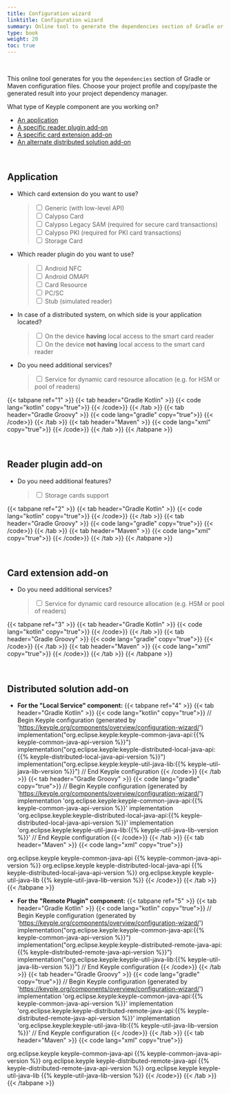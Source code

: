 ```yaml
---
title: Configuration wizard
linktitle: Configuration wizard
summary: Online tool to generate the dependencies section of Gradle or Maven configuration files.
type: book
weight: 20
toc: true
---
```


<br>

This online tool generates for you the `dependencies` section of Gradle or Maven configuration files.
Choose your project profile and copy/paste the generated result into your project dependency manager.

What type of Keyple component are you working on?
- [An application](#application)
- [A specific reader plugin add-on](#reader-plugin-add-on)
- [A specific card extension add-on](#card-extension-add-on)
- [An alternate distributed solution add-on](#distributed-solution-add-on)

<br>

## Application

- Which card extension do you want to use?
  >  <div>
  >    <input type="checkbox" id="cardGeneric" onclick="javascript:updateAppDependencies(1, this);">
  >    <label for="cardGeneric">Generic (with low-level API)</label>
  >  </div>
  >  <div>
  >    <input type="checkbox" id="cardCalypso" onclick="javascript:updateAppDependencies(1, this);">
  >    <label for="cardCalypso">Calypso Card</label>
  >  </div>
  >  <div>
  >    <input type="checkbox" id="cardCalypsoLegacySam" onclick="javascript:updateAppDependencies(1, this);">
  >    <label for="cardCalypsoLegacySam">Calypso Legacy SAM (required for secure card transactions)</label>
  >  </div>
  >  <div>
  >    <input type="checkbox" id="cardCalypsoPki" onclick="javascript:updateAppDependencies(1, this);">
  >    <label for="cardCalypsoPki">Calypso PKI (required for PKI card transactions)</label>
  >  </div>
  >  <div>
  >    <input type="checkbox" id="cardStorageCard" onclick="javascript:updateAppDependencies(1, this);">
  >    <label for="cardStorageCard">Storage Card</label>
  >  </div>

- Which reader plugin do you want to use?
  >  <div>
  >    <input type="checkbox" id="pluginAndroidNfc" onclick="javascript:updateAppDependencies(1, this);">
  >    <label for="pluginAndroidNfc">Android NFC</label>
  >  </div>
  >  <div>
  >    <input type="checkbox" id="pluginAndroidOmapi" onclick="javascript:updateAppDependencies(1, this);">
  >    <label for="pluginAndroidOmapi">Android OMAPI</label>
  >  </div>
  >  <div>
  >    <input type="checkbox" id="pluginCardResource" onclick="javascript:updateAppDependencies(1, this);">
  >    <label for="pluginCardResource">Card Resource</label>
  >  </div>
  >  <div>
  >    <input type="checkbox" id="pluginPcsc" onclick="javascript:updateAppDependencies(1, this);">
  >    <label for="pluginPcsc">PC/SC</label>
  >  </div>
  >  <div>
  >    <input type="checkbox" id="pluginStub" onclick="javascript:updateAppDependencies(1, this);">
  >    <label for="pluginStub">Stub (simulated reader)</label>
  >  </div>

- In case of a distributed system, on which side is your application located?
  >  <div>
  >    <input type="checkbox" id="distributedLocal" onclick="javascript:updateAppDependencies(1, this);">
  >    <label for="distributedLocal">On the device <strong>having</strong> local access to the smart card reader</label>
  >  </div>
  >  <div>
  >    <input type="checkbox" id="distributedRemote" onclick="javascript:updateAppDependencies(1, this);">
  >    <label for="distributedRemote">On the device <strong>not having</strong> local access to the smart card reader</label>
  >  </div>

- Do you need additional services?
  >  <div>
  >    <input type="checkbox" id="serviceResource" onclick="javascript:updateAppDependencies(1, this);">
  >    <label for="serviceResource">Service for dynamic card resource allocation (e.g. for HSM or pool of readers)</label>
  >  </div>

{{< tabpane ref="1" >}}
{{< tab header="Gradle Kotlin" >}}
{{< code lang="kotlin" copy="true">}}
{{< /code>}}
{{< /tab >}}
{{< tab header="Gradle Groovy" >}}
{{< code lang="gradle" copy="true">}}
{{< /code>}}
{{< /tab >}}
{{< tab header="Maven" >}}
{{< code lang="xml" copy="true">}}
{{< /code>}}
{{< /tab >}}
{{< /tabpane >}}

<br>

## Reader plugin add-on

- Do you need additional features?
  >  <div>
  >    <input type="checkbox" id="pluginStorageCard" onclick="javascript:updatePluginDependencies(2, this);">
  >    <label for="pluginStorageCard">Storage cards support</label>
  >  </div>

{{< tabpane ref="2" >}}
{{< tab header="Gradle Kotlin" >}}
{{< code lang="kotlin" copy="true">}}
{{< /code>}}
{{< /tab >}}
{{< tab header="Gradle Groovy" >}}
{{< code lang="gradle" copy="true">}}
{{< /code>}}
{{< /tab >}}
{{< tab header="Maven" >}}
{{< code lang="xml" copy="true">}}
{{< /code>}}
{{< /tab >}}
{{< /tabpane >}}

<br>

## Card extension add-on

- Do you need additional services?
  >  <div>
  >    <input type="checkbox" id="cardServiceResource" onclick="javascript:updateCardDependencies(3, this);">
  >    <label for="cardServiceResource">Service for dynamic card resource allocation (e.g. HSM or pool of readers)</label>
  >  </div>

{{< tabpane ref="3" >}}
{{< tab header="Gradle Kotlin" >}}
{{< code lang="kotlin" copy="true">}}
{{< /code>}}
{{< /tab >}}
{{< tab header="Gradle Groovy" >}}
{{< code lang="gradle" copy="true">}}
{{< /code>}}
{{< /tab >}}
{{< tab header="Maven" >}}
{{< code lang="xml" copy="true">}}
{{< /code>}}
{{< /tab >}}
{{< /tabpane >}}

<br>

## Distributed solution add-on

- **For the "Local Service" component:**
{{< tabpane ref="4" >}}
{{< tab header="Gradle Kotlin" >}}
{{< code lang="kotlin" copy="true">}}
// Begin Keyple configuration (generated by 'https://keyple.org/components/overview/configuration-wizard/')
implementation("org.eclipse.keyple:keyple-common-java-api:{{% keyple-common-java-api-version %}}")
implementation("org.eclipse.keyple:keyple-distributed-local-java-api:{{% keyple-distributed-local-java-api-version %}}")
implementation("org.eclipse.keyple:keyple-util-java-lib:{{% keyple-util-java-lib-version %}}")
// End Keyple configuration
{{< /code>}}
{{< /tab >}}
{{< tab header="Gradle Groovy" >}}
{{< code lang="gradle" copy="true">}}
// Begin Keyple configuration (generated by 'https://keyple.org/components/overview/configuration-wizard/')
implementation 'org.eclipse.keyple:keyple-common-java-api:{{% keyple-common-java-api-version %}}'
implementation 'org.eclipse.keyple:keyple-distributed-local-java-api:{{% keyple-distributed-local-java-api-version %}}'
implementation 'org.eclipse.keyple:keyple-util-java-lib:{{% keyple-util-java-lib-version %}}'
// End Keyple configuration
{{< /code>}}
{{< /tab >}}
{{< tab header="Maven" >}}
{{< code lang="xml" copy="true">}}
<!-- Begin Keyple configuration (generated by 'https://keyple.org/components/overview/configuration-wizard/') -->
<dependency>
  <groupId>org.eclipse.keyple</groupId>
  <artifactId>keyple-common-java-api</artifactId>
  <version>{{% keyple-common-java-api-version %}}</version>
</dependency>
<dependency>
  <groupId>org.eclipse.keyple</groupId>
  <artifactId>keyple-distributed-local-java-api</artifactId>
  <version>{{% keyple-distributed-local-java-api-version %}}</version>
</dependency>
<dependency>
  <groupId>org.eclipse.keyple</groupId>
  <artifactId>keyple-util-java-lib</artifactId>
  <version>{{% keyple-util-java-lib-version %}}</version>
</dependency>
<!-- End Keyple configuration -->
{{< /code>}}
{{< /tab >}}
{{< /tabpane >}}

- **For the "Remote Plugin" component:**
{{< tabpane ref="5" >}}
{{< tab header="Gradle Kotlin" >}}
{{< code lang="kotlin" copy="true">}}
// Begin Keyple configuration (generated by 'https://keyple.org/components/overview/configuration-wizard/')
implementation("org.eclipse.keyple:keyple-common-java-api:{{% keyple-common-java-api-version %}}")
implementation("org.eclipse.keyple:keyple-distributed-remote-java-api:{{% keyple-distributed-remote-java-api-version %}}")
implementation("org.eclipse.keyple:keyple-util-java-lib:{{% keyple-util-java-lib-version %}}")
// End Keyple configuration
{{< /code>}}
{{< /tab >}}
{{< tab header="Gradle Groovy" >}}
{{< code lang="gradle" copy="true">}}
// Begin Keyple configuration (generated by 'https://keyple.org/components/overview/configuration-wizard/')
implementation 'org.eclipse.keyple:keyple-common-java-api:{{% keyple-common-java-api-version %}}'
implementation 'org.eclipse.keyple:keyple-distributed-remote-java-api:{{% keyple-distributed-remote-java-api-version %}}'
implementation 'org.eclipse.keyple:keyple-util-java-lib:{{% keyple-util-java-lib-version %}}'
// End Keyple configuration
{{< /code>}}
{{< /tab >}}
{{< tab header="Maven" >}}
{{< code lang="xml" copy="true">}}
<!-- Begin Keyple configuration (generated by 'https://keyple.org/components/overview/configuration-wizard/') -->
<dependency>
  <groupId>org.eclipse.keyple</groupId>
  <artifactId>keyple-common-java-api</artifactId>
  <version>{{% keyple-common-java-api-version %}}</version>
</dependency>
<dependency>
  <groupId>org.eclipse.keyple</groupId>
  <artifactId>keyple-distributed-remote-java-api</artifactId>
  <version>{{% keyple-distributed-remote-java-api-version %}}</version>
</dependency>
<dependency>
  <groupId>org.eclipse.keyple</groupId>
  <artifactId>keyple-util-java-lib</artifactId>
  <version>{{% keyple-util-java-lib-version %}}</version>
</dependency>
<!-- End Keyple configuration -->
{{< /code>}}
{{< /tab >}}
{{< /tabpane >}}

<!-- All groovy dependencies -->
<code id="all-groovy-dependencies" style="display:none">
<span id="keyple-common-java-api"><span class="line"><span class="cl"><span class="n">implementation</span> <span class="s1">'org.eclipse.keyple:keyple-common-java-api:{{% keyple-common-java-api-version %}}'</span></span></span></span>
<span id="keyple-service-java-lib"><span class="line"><span class="cl"><span class="n">implementation</span> <span class="s1">'org.eclipse.keyple:keyple-service-java-lib:{{% keyple-service-java-lib-version %}}'</span></span></span></span>
<span id="keyple-service-resource-java-lib"><span class="line"><span class="cl"><span class="n">implementation</span> <span class="s1">'org.eclipse.keyple:keyple-service-resource-java-lib:{{% keyple-service-resource-java-lib-version %}}'</span></span></span></span>
<span id="keyple-util-java-lib"><span class="line"><span class="cl"><span class="n">implementation</span> <span class="s1">'org.eclipse.keyple:keyple-util-java-lib:{{% keyple-util-java-lib-version %}}'</span></span></span></span>
<span id="keyple-card-calypso-java-lib"><span class="line"><span class="cl"><span class="n">implementation</span> <span class="s1">'org.eclipse.keyple:keyple-card-calypso-java-lib:{{% keyple-card-calypso-java-lib-version %}}'</span></span></span></span>
<span id="keyple-card-calypso-crypto-legacysam-java-lib"><span class="line"><span class="cl"><span class="n">implementation</span> <span class="s1">'org.eclipse.keyple:keyple-card-calypso-crypto-legacysam-java-lib:{{% keyple-card-calypso-crypto-legacysam-java-lib-version %}}'</span></span></span></span>
<span id="keyple-card-calypso-crypto-pki-java-lib"><span class="line"><span class="cl"><span class="n">implementation</span> <span class="s1">'org.eclipse.keyple:keyple-card-calypso-crypto-pki-java-lib:{{% keyple-card-calypso-crypto-pki-java-lib-version %}}'</span></span></span></span>
<span id="keyple-card-generic-java-lib"><span class="line"><span class="cl"><span class="n">implementation</span> <span class="s1">'org.eclipse.keyple:keyple-card-generic-java-lib:{{% keyple-card-generic-java-lib-version %}}'</span></span></span></span>
<span id="keyple-distributed-local-java-lib"><span class="line"><span class="cl"><span class="n">implementation</span> <span class="s1">'org.eclipse.keyple:keyple-distributed-local-java-lib:{{% keyple-distributed-local-java-lib-version %}}'</span></span></span></span>
<span id="keyple-distributed-network-java-lib"><span class="line"><span class="cl"><span class="n">implementation</span> <span class="s1">'org.eclipse.keyple:keyple-distributed-network-java-lib:{{% keyple-distributed-network-java-lib-version %}}'</span></span></span></span>
<span id="keyple-distributed-remote-java-lib"><span class="line"><span class="cl"><span class="n">implementation</span> <span class="s1">'org.eclipse.keyple:keyple-distributed-remote-java-lib:{{% keyple-distributed-remote-java-lib-version %}}'</span></span></span></span>
<span id="keyple-plugin-java-api"><span class="line"><span class="cl"><span class="n">implementation</span> <span class="s1">'org.eclipse.keyple:keyple-plugin-java-api:{{% keyple-plugin-java-api-version %}}'</span></span></span></span>
<span id="keyple-plugin-android-nfc-java-lib"><span class="line"><span class="cl"><span class="n">implementation</span> <span class="s1">'org.eclipse.keyple:keyple-plugin-android-nfc-java-lib:{{% keyple-plugin-android-nfc-java-lib-version %}}'</span></span></span></span>
<span id="keyple-plugin-android-omapi-java-lib"><span class="line"><span class="cl"><span class="n">implementation</span> <span class="s1">'org.eclipse.keyple:keyple-plugin-android-omapi-java-lib:{{% keyple-plugin-android-omapi-java-lib-version %}}'</span></span></span></span>
<span id="keyple-plugin-cardresource-java-lib"><span class="line"><span class="cl"><span class="n">implementation</span> <span class="s1">'org.eclipse.keyple:keyple-plugin-cardresource-java-lib:{{% keyple-plugin-cardresource-java-lib-version %}}'</span></span></span></span>
<span id="keyple-plugin-pcsc-java-lib"><span class="line"><span class="cl"><span class="n">implementation</span> <span class="s1">'org.eclipse.keyple:keyple-plugin-pcsc-java-lib:{{% keyple-plugin-pcsc-java-lib-version %}}'</span></span></span></span>
<span id="keyple-plugin-stub-java-lib"><span class="line"><span class="cl"><span class="n">implementation</span> <span class="s1">'org.eclipse.keyple:keyple-plugin-stub-java-lib:{{% keyple-plugin-stub-java-lib-version %}}'</span></span></span></span>
<span id="keyple-plugin-storagecard-java-api"><span class="line"><span class="cl"><span class="n">implementation</span> <span class="s1">'org.eclipse.keyple:keyple-plugin-storagecard-java-api:{{% keyple-plugin-storagecard-java-api-version %}}'</span></span></span></span>
<span id="keypop-reader-java-api"><span class="line"><span class="cl"><span class="n">implementation</span> <span class="s1">'org.eclipse.keypop:keypop-reader-java-api:{{% keypop-reader-java-api-version %}}'</span></span></span></span>
<span id="keypop-card-java-api"><span class="line"><span class="cl"><span class="n">implementation</span> <span class="s1">'org.eclipse.keypop:keypop-card-java-api:{{% keypop-card-java-api-version %}}'</span></span></span></span>
<span id="keypop-calypso-card-java-api"><span class="line"><span class="cl"><span class="n">implementation</span> <span class="s1">'org.eclipse.keypop:keypop-calypso-card-java-api:{{% keypop-calypso-card-java-api-version %}}'</span></span></span></span>
<span id="keypop-calypso-crypto-legacysam-java-api"><span class="line"><span class="cl"><span class="n">implementation</span> <span class="s1">'org.eclipse.keypop:keypop-calypso-crypto-legacysam-java-api:{{% keypop-calypso-crypto-legacysam-java-api-version %}}'</span></span></span></span>
<span id="keypop-storagecard-java-api"><span class="line"><span class="cl"><span class="n">implementation</span> <span class="s1">'org.eclipse.keypop:keypop-storagecard-java-api:{{% keypop-storagecard-java-api-version %}}'</span></span></span></span>
</code>

<!-- All kotlin dependencies -->
<code id="all-kotlin-dependencies" style="display:none">
<span id="keyple-common-java-api"><span class="line"><span class="cl"><span class="c1"></span><span class="n">implementation</span><span class="p">(</span><span class="s2">"org.eclipse.keyple:keyple-common-java-api:{{% keyple-common-java-api-version %}}"</span>)</span></span></span>
<span id="keyple-service-java-lib"><span class="line"><span class="cl"><span class="c1"></span><span class="n">implementation</span><span class="p">(</span><span class="s2">"org.eclipse.keyple:keyple-service-java-lib:{{% keyple-service-java-lib-version %}}"</span>)</span></span></span>
<span id="keyple-service-resource-java-lib"><span class="line"><span class="cl"><span class="c1"></span><span class="n">implementation</span><span class="p">(</span><span class="s2">"org.eclipse.keyple:keyple-service-resource-java-lib:{{% keyple-service-resource-java-lib-version %}}"</span>)</span></span></span>
<span id="keyple-util-java-lib"><span class="line"><span class="cl"><span class="c1"></span><span class="n">implementation</span><span class="p">(</span><span class="s2">"org.eclipse.keyple:keyple-util-java-lib:{{% keyple-util-java-lib-version %}}"</span>)</span></span></span>
<span id="keyple-card-calypso-java-lib"><span class="line"><span class="cl"><span class="c1"></span><span class="n">implementation</span><span class="p">(</span><span class="s2">"org.eclipse.keyple:keyple-card-calypso-java-lib:{{% keyple-card-calypso-java-lib-version %}}"</span>)</span></span></span>
<span id="keyple-card-calypso-crypto-legacysam-java-lib"><span class="line"><span class="cl"><span class="c1"></span><span class="n">implementation</span><span class="p">(</span><span class="s2">"org.eclipse.keyple:keyple-card-calypso-crypto-legacysam-java-lib:{{% keyple-card-calypso-crypto-legacysam-java-lib-version %}}"</span>)</span></span></span>
<span id="keyple-card-calypso-crypto-pki-java-lib"><span class="line"><span class="cl"><span class="c1"></span><span class="n">implementation</span><span class="p">(</span><span class="s2">"org.eclipse.keyple:keyple-card-calypso-crypto-pki-java-lib:{{% keyple-card-calypso-crypto-pki-java-lib-version %}}"</span>)</span></span></span>
<span id="keyple-card-generic-java-lib"><span class="line"><span class="cl"><span class="c1"></span><span class="n">implementation</span><span class="p">(</span><span class="s2">"org.eclipse.keyple:keyple-card-generic-java-lib:{{% keyple-card-generic-java-lib-version %}}"</span>)</span></span></span>
<span id="keyple-distributed-local-java-lib"><span class="line"><span class="cl"><span class="c1"></span><span class="n">implementation</span><span class="p">(</span><span class="s2">"org.eclipse.keyple:keyple-distributed-local-java-lib:{{% keyple-distributed-local-java-lib-version %}}"</span>)</span></span></span>
<span id="keyple-distributed-network-java-lib"><span class="line"><span class="cl"><span class="c1"></span><span class="n">implementation</span><span class="p">(</span><span class="s2">"org.eclipse.keyple:keyple-distributed-network-java-lib:{{% keyple-distributed-network-java-lib-version %}}"</span>)</span></span></span>
<span id="keyple-distributed-remote-java-lib"><span class="line"><span class="cl"><span class="c1"></span><span class="n">implementation</span><span class="p">(</span><span class="s2">"org.eclipse.keyple:keyple-distributed-remote-java-lib:{{% keyple-distributed-remote-java-lib-version %}}"</span>)</span></span></span>
<span id="keyple-plugin-java-api"><span class="line"><span class="cl"><span class="c1"></span><span class="n">implementation</span><span class="p">(</span><span class="s2">"org.eclipse.keyple:keyple-plugin-java-api:{{% keyple-plugin-java-api-version %}}"</span>)</span></span></span>
<span id="keyple-plugin-android-nfc-java-lib"><span class="line"><span class="cl"><span class="c1"></span><span class="n">implementation</span><span class="p">(</span><span class="s2">"org.eclipse.keyple:keyple-plugin-android-nfc-java-lib:{{% keyple-plugin-android-nfc-java-lib-version %}}"</span>)</span></span></span>
<span id="keyple-plugin-android-omapi-java-lib"><span class="line"><span class="cl"><span class="c1"></span><span class="n">implementation</span><span class="p">(</span><span class="s2">"org.eclipse.keyple:keyple-plugin-android-omapi-java-lib:{{% keyple-plugin-android-omapi-java-lib-version %}}"</span>)</span></span></span>
<span id="keyple-plugin-cardresource-java-lib"><span class="line"><span class="cl"><span class="c1"></span><span class="n">implementation</span><span class="p">(</span><span class="s2">"org.eclipse.keyple:keyple-plugin-cardresource-java-lib:{{% keyple-plugin-cardresource-java-lib-version %}}"</span>)</span></span></span>
<span id="keyple-plugin-pcsc-java-lib"><span class="line"><span class="cl"><span class="c1"></span><span class="n">implementation</span><span class="p">(</span><span class="s2">"org.eclipse.keyple:keyple-plugin-pcsc-java-lib:{{% keyple-plugin-pcsc-java-lib-version %}}"</span>)</span></span></span>
<span id="keyple-plugin-stub-java-lib"><span class="line"><span class="cl"><span class="c1"></span><span class="n">implementation</span><span class="p">(</span><span class="s2">"org.eclipse.keyple:keyple-plugin-stub-java-lib:{{% keyple-plugin-stub-java-lib-version %}}"</span>)</span></span></span>
<span id="keyple-plugin-storagecard-java-api"><span class="line"><span class="cl"><span class="c1"></span><span class="n">implementation</span><span class="p">(</span><span class="s2">"org.eclipse.keyple:keyple-plugin-storagecard-java-api:{{% keyple-plugin-storagecard-java-api-version %}}"</span>)</span></span></span>
<span id="keypop-reader-java-api"><span class="line"><span class="cl"><span class="c1"></span><span class="n">implementation</span><span class="p">(</span><span class="s2">"org.eclipse.keypop:keypop-reader-java-api:{{% keypop-reader-java-api-version %}}"</span>)</span></span></span>
<span id="keypop-card-java-api"><span class="line"><span class="cl"><span class="c1"></span><span class="n">implementation</span><span class="p">(</span><span class="s2">"org.eclipse.keypop:keypop-card-java-api:{{% keypop-card-java-api-version %}}"</span>)</span></span></span>
<span id="keypop-calypso-card-java-api"><span class="line"><span class="cl"><span class="c1"></span><span class="n">implementation</span><span class="p">(</span><span class="s2">"org.eclipse.keypop:keypop-calypso-card-java-api:{{% keypop-calypso-card-java-api-version %}}"</span>)</span></span></span>
<span id="keypop-calypso-crypto-legacysam-java-api"><span class="line"><span class="cl"><span class="c1"></span><span class="n">implementation</span><span class="p">(</span><span class="s2">"org.eclipse.keypop:keypop-calypso-crypto-legacysam-java-api:{{% keypop-calypso-crypto-legacysam-java-api-version %}}"</span>)</span></span></span>
<span id="keypop-storagecard-java-api"><span class="line"><span class="cl"><span class="c1"></span><span class="n">implementation</span><span class="p">(</span><span class="s2">"org.eclipse.keypop:keypop-storagecard-java-api:{{% keypop-storagecard-java-api-version %}}"</span>)</span></span></span>
</code>

<!-- All maven dependencies -->
<pre style="display:none">
<code id="all-maven-dependencies">
<span id="keyple-common-java-api"><span class="line"><span class="cl"><span class="nt">&lt;dependency&gt;</span></span></span>
  <span class="line"><span class="cl"><span class="nt">&lt;groupId&gt;</span>org.eclipse.keyple<span class="nt">&lt;/groupId&gt;</span></span></span>
  <span class="line"><span class="cl"><span class="nt">&lt;artifactId&gt;</span>keyple-common-java-api<span class="nt">&lt;/artifactId&gt;</span></span></span>
  <span class="line"><span class="cl"><span class="nt">&lt;version&gt;</span>{{% keyple-common-java-api-version %}}<span class="nt">&lt;/version&gt;</span></span></span>
<span class="line"><span class="cl"><span class="nt">&lt;/dependency&gt;</span></span></span></span>
<span id="keyple-service-java-lib"><span class="line"><span class="cl"><span class="nt">&lt;dependency&gt;</span></span></span>
  <span class="line"><span class="cl"><span class="nt">&lt;groupId&gt;</span>org.eclipse.keyple<span class="nt">&lt;/groupId&gt;</span></span></span>
  <span class="line"><span class="cl"><span class="nt">&lt;artifactId&gt;</span>keyple-service-java-lib<span class="nt">&lt;/artifactId&gt;</span></span></span>
  <span class="line"><span class="cl"><span class="nt">&lt;version&gt;</span>{{% keyple-service-java-lib-version %}}<span class="nt">&lt;/version&gt;</span></span></span>
<span class="line"><span class="cl"><span class="nt">&lt;/dependency&gt;</span></span></span></span>
<span id="keyple-service-resource-java-lib"><span class="line"><span class="cl"><span class="nt">&lt;dependency&gt;</span></span></span>
  <span class="line"><span class="cl"><span class="nt">&lt;groupId&gt;</span>org.eclipse.keyple<span class="nt">&lt;/groupId&gt;</span></span></span>
  <span class="line"><span class="cl"><span class="nt">&lt;artifactId&gt;</span>keyple-service-resource-java-lib<span class="nt">&lt;/artifactId&gt;</span></span></span>
  <span class="line"><span class="cl"><span class="nt">&lt;version&gt;</span>{{% keyple-service-resource-java-lib-version %}}<span class="nt">&lt;/version&gt;</span></span></span>
<span class="line"><span class="cl"><span class="nt">&lt;/dependency&gt;</span></span></span></span>
<span id="keyple-util-java-lib"><span class="line"><span class="cl"><span class="nt">&lt;dependency&gt;</span></span></span>
  <span class="line"><span class="cl"><span class="nt">&lt;groupId&gt;</span>org.eclipse.keyple<span class="nt">&lt;/groupId&gt;</span></span></span>
  <span class="line"><span class="cl"><span class="nt">&lt;artifactId&gt;</span>keyple-util-java-lib<span class="nt">&lt;/artifactId&gt;</span></span></span>
  <span class="line"><span class="cl"><span class="nt">&lt;version&gt;</span>{{% keyple-util-java-lib-version %}}<span class="nt">&lt;/version&gt;</span></span></span>
<span class="line"><span class="cl"><span class="nt">&lt;/dependency&gt;</span></span></span></span>
<span id="keyple-card-calypso-java-lib"><span class="line"><span class="cl"><span class="nt">&lt;dependency&gt;</span></span></span>
  <span class="line"><span class="cl"><span class="nt">&lt;groupId&gt;</span>org.eclipse.keyple<span class="nt">&lt;/groupId&gt;</span></span></span>
  <span class="line"><span class="cl"><span class="nt">&lt;artifactId&gt;</span>keyple-card-calypso-java-lib<span class="nt">&lt;/artifactId&gt;</span></span></span>
  <span class="line"><span class="cl"><span class="nt">&lt;version&gt;</span>{{% keyple-card-calypso-java-lib-version %}}<span class="nt">&lt;/version&gt;</span></span></span>
<span class="line"><span class="cl"><span class="nt">&lt;/dependency&gt;</span></span></span></span>
<span id="keyple-card-calypso-crypto-legacysam-java-lib"><span class="line"><span class="cl"><span class="nt">&lt;dependency&gt;</span></span></span>
  <span class="line"><span class="cl"><span class="nt">&lt;groupId&gt;</span>org.eclipse.keyple<span class="nt">&lt;/groupId&gt;</span></span></span>
  <span class="line"><span class="cl"><span class="nt">&lt;artifactId&gt;</span>keyple-card-calypso-crypto-legacysam-java-lib<span class="nt">&lt;/artifactId&gt;</span></span></span>
  <span class="line"><span class="cl"><span class="nt">&lt;version&gt;</span>{{% keyple-card-calypso-crypto-legacysam-java-lib-version %}}<span class="nt">&lt;/version&gt;</span></span></span>
<span class="line"><span class="cl"><span class="nt">&lt;/dependency&gt;</span></span></span></span>
<span id="keyple-card-calypso-crypto-pki-java-lib"><span class="line"><span class="cl"><span class="nt">&lt;dependency&gt;</span></span></span>
  <span class="line"><span class="cl"><span class="nt">&lt;groupId&gt;</span>org.eclipse.keyple<span class="nt">&lt;/groupId&gt;</span></span></span>
  <span class="line"><span class="cl"><span class="nt">&lt;artifactId&gt;</span>keyple-card-calypso-crypto-pki-java-lib<span class="nt">&lt;/artifactId&gt;</span></span></span>
  <span class="line"><span class="cl"><span class="nt">&lt;version&gt;</span>{{% keyple-card-calypso-crypto-pki-java-lib-version %}}<span class="nt">&lt;/version&gt;</span></span></span>
<span class="line"><span class="cl"><span class="nt">&lt;/dependency&gt;</span></span></span></span>
<span id="keyple-card-generic-java-lib"><span class="line"><span class="cl"><span class="nt">&lt;dependency&gt;</span></span></span>
  <span class="line"><span class="cl"><span class="nt">&lt;groupId&gt;</span>org.eclipse.keyple<span class="nt">&lt;/groupId&gt;</span></span></span>
  <span class="line"><span class="cl"><span class="nt">&lt;artifactId&gt;</span>keyple-card-generic-java-lib<span class="nt">&lt;/artifactId&gt;</span></span></span>
  <span class="line"><span class="cl"><span class="nt">&lt;version&gt;</span>{{% keyple-card-generic-java-lib-version %}}<span class="nt">&lt;/version&gt;</span></span></span>
<span class="line"><span class="cl"><span class="nt">&lt;/dependency&gt;</span></span></span></span>
<span id="keyple-distributed-local-java-lib"><span class="line"><span class="cl"><span class="nt">&lt;dependency&gt;</span></span></span>
  <span class="line"><span class="cl"><span class="nt">&lt;groupId&gt;</span>org.eclipse.keyple<span class="nt">&lt;/groupId&gt;</span></span></span>
  <span class="line"><span class="cl"><span class="nt">&lt;artifactId&gt;</span>keyple-distributed-local-java-lib<span class="nt">&lt;/artifactId&gt;</span></span></span>
  <span class="line"><span class="cl"><span class="nt">&lt;version&gt;</span>{{% keyple-distributed-local-java-lib-version %}}<span class="nt">&lt;/version&gt;</span></span></span>
<span class="line"><span class="cl"><span class="nt">&lt;/dependency&gt;</span></span></span></span>
<span id="keyple-distributed-network-java-lib"><span class="line"><span class="cl"><span class="nt">&lt;dependency&gt;</span></span></span>
  <span class="line"><span class="cl"><span class="nt">&lt;groupId&gt;</span>org.eclipse.keyple<span class="nt">&lt;/groupId&gt;</span></span></span>
  <span class="line"><span class="cl"><span class="nt">&lt;artifactId&gt;</span>keyple-distributed-network-java-lib<span class="nt">&lt;/artifactId&gt;</span></span></span>
  <span class="line"><span class="cl"><span class="nt">&lt;version&gt;</span>{{% keyple-distributed-network-java-lib-version %}}<span class="nt">&lt;/version&gt;</span></span></span>
<span class="line"><span class="cl"><span class="nt">&lt;/dependency&gt;</span></span></span></span>
<span id="keyple-distributed-remote-java-lib"><span class="line"><span class="cl"><span class="nt">&lt;dependency&gt;</span></span></span>
  <span class="line"><span class="cl"><span class="nt">&lt;groupId&gt;</span>org.eclipse.keyple<span class="nt">&lt;/groupId&gt;</span></span></span>
  <span class="line"><span class="cl"><span class="nt">&lt;artifactId&gt;</span>keyple-distributed-remote-java-lib<span class="nt">&lt;/artifactId&gt;</span></span></span>
  <span class="line"><span class="cl"><span class="nt">&lt;version&gt;</span>{{% keyple-distributed-remote-java-lib-version %}}<span class="nt">&lt;/version&gt;</span></span></span>
<span class="line"><span class="cl"><span class="nt">&lt;/dependency&gt;</span></span></span></span>
<span id="keyple-plugin-java-api"><span class="line"><span class="cl"><span class="nt">&lt;dependency&gt;</span></span></span>
  <span class="line"><span class="cl"><span class="nt">&lt;groupId&gt;</span>org.eclipse.keyple<span class="nt">&lt;/groupId&gt;</span></span></span>
  <span class="line"><span class="cl"><span class="nt">&lt;artifactId&gt;</span>keyple-plugin-java-api<span class="nt">&lt;/artifactId&gt;</span></span></span>
  <span class="line"><span class="cl"><span class="nt">&lt;version&gt;</span>{{% keyple-plugin-java-api-version %}}<span class="nt">&lt;/version&gt;</span></span></span>
<span class="line"><span class="cl"><span class="nt">&lt;/dependency&gt;</span></span></span></span>
<span id="keyple-plugin-android-nfc-java-lib"><span class="line"><span class="cl"><span class="nt">&lt;dependency&gt;</span></span></span>
  <span class="line"><span class="cl"><span class="nt">&lt;groupId&gt;</span>org.eclipse.keyple<span class="nt">&lt;/groupId&gt;</span></span></span>
  <span class="line"><span class="cl"><span class="nt">&lt;artifactId&gt;</span>keyple-plugin-android-nfc-java-lib<span class="nt">&lt;/artifactId&gt;</span></span></span>
  <span class="line"><span class="cl"><span class="nt">&lt;version&gt;</span>{{% keyple-plugin-android-nfc-java-lib-version %}}<span class="nt">&lt;/version&gt;</span></span></span>
<span class="line"><span class="cl"><span class="nt">&lt;/dependency&gt;</span></span></span></span>
<span id="keyple-plugin-android-omapi-java-lib"><span class="line"><span class="cl"><span class="nt">&lt;dependency&gt;</span></span></span>
  <span class="line"><span class="cl"><span class="nt">&lt;groupId&gt;</span>org.eclipse.keyple<span class="nt">&lt;/groupId&gt;</span></span></span>
  <span class="line"><span class="cl"><span class="nt">&lt;artifactId&gt;</span>keyple-plugin-android-omapi-java-lib<span class="nt">&lt;/artifactId&gt;</span></span></span>
  <span class="line"><span class="cl"><span class="nt">&lt;version&gt;</span>{{% keyple-plugin-android-omapi-java-lib-version %}}<span class="nt">&lt;/version&gt;</span></span></span>
<span class="line"><span class="cl"><span class="nt">&lt;/dependency&gt;</span></span></span></span>
<span id="keyple-plugin-cardresource-java-lib"><span class="line"><span class="cl"><span class="nt">&lt;dependency&gt;</span></span></span>
  <span class="line"><span class="cl"><span class="nt">&lt;groupId&gt;</span>org.eclipse.keyple<span class="nt">&lt;/groupId&gt;</span></span></span>
  <span class="line"><span class="cl"><span class="nt">&lt;artifactId&gt;</span>keyple-plugin-cardresource-java-lib<span class="nt">&lt;/artifactId&gt;</span></span></span>
  <span class="line"><span class="cl"><span class="nt">&lt;version&gt;</span>{{% keyple-plugin-cardresource-java-lib-version %}}<span class="nt">&lt;/version&gt;</span></span></span>
<span class="line"><span class="cl"><span class="nt">&lt;/dependency&gt;</span></span></span></span>
<span id="keyple-plugin-pcsc-java-lib"><span class="line"><span class="cl"><span class="nt">&lt;dependency&gt;</span></span></span>
  <span class="line"><span class="cl"><span class="nt">&lt;groupId&gt;</span>org.eclipse.keyple<span class="nt">&lt;/groupId&gt;</span></span></span>
  <span class="line"><span class="cl"><span class="nt">&lt;artifactId&gt;</span>keyple-plugin-pcsc-java-lib<span class="nt">&lt;/artifactId&gt;</span></span></span>
  <span class="line"><span class="cl"><span class="nt">&lt;version&gt;</span>{{% keyple-plugin-pcsc-java-lib-version %}}<span class="nt">&lt;/version&gt;</span></span></span>
<span class="line"><span class="cl"><span class="nt">&lt;/dependency&gt;</span></span></span></span>
<span id="keyple-plugin-stub-java-lib"><span class="line"><span class="cl"><span class="nt">&lt;dependency&gt;</span></span></span>
  <span class="line"><span class="cl"><span class="nt">&lt;groupId&gt;</span>org.eclipse.keyple<span class="nt">&lt;/groupId&gt;</span></span></span>
  <span class="line"><span class="cl"><span class="nt">&lt;artifactId&gt;</span>keyple-plugin-stub-java-lib<span class="nt">&lt;/artifactId&gt;</span></span></span>
  <span class="line"><span class="cl"><span class="nt">&lt;version&gt;</span>{{% keyple-plugin-stub-java-lib-version %}}<span class="nt">&lt;/version&gt;</span></span></span>
<span class="line"><span class="cl"><span class="nt">&lt;/dependency&gt;</span></span></span></span>
<span id="keyple-plugin-storagecard-java-api"><span class="line"><span class="cl"><span class="nt">&lt;dependency&gt;</span></span></span>
  <span class="line"><span class="cl"><span class="nt">&lt;groupId&gt;</span>org.eclipse.keyple<span class="nt">&lt;/groupId&gt;</span></span></span>
  <span class="line"><span class="cl"><span class="nt">&lt;artifactId&gt;</span>keyple-plugin-storagecard-java-api<span class="nt">&lt;/artifactId&gt;</span></span></span>
  <span class="line"><span class="cl"><span class="nt">&lt;version&gt;</span>{{% keyple-plugin-storagecard-java-api-version %}}<span class="nt">&lt;/version&gt;</span></span></span>
<span class="line"><span class="cl"><span class="nt">&lt;/dependency&gt;</span></span></span></span>
<span id="keypop-reader-java-api"><span class="line"><span class="cl"><span class="nt">&lt;dependency&gt;</span></span></span>
  <span class="line"><span class="cl"><span class="nt">&lt;groupId&gt;</span>org.eclipse.keypop<span class="nt">&lt;/groupId&gt;</span></span></span>
  <span class="line"><span class="cl"><span class="nt">&lt;artifactId&gt;</span>keypop-reader-java-api<span class="nt">&lt;/artifactId&gt;</span></span></span>
  <span class="line"><span class="cl"><span class="nt">&lt;version&gt;</span>{{% keypop-reader-java-api-version %}}<span class="nt">&lt;/version&gt;</span></span></span>
<span class="line"><span class="cl"><span class="nt">&lt;/dependency&gt;</span></span></span></span>
<span id="keypop-card-java-api"><span class="line"><span class="cl"><span class="nt">&lt;dependency&gt;</span></span></span>
  <span class="line"><span class="cl"><span class="nt">&lt;groupId&gt;</span>org.eclipse.keypop<span class="nt">&lt;/groupId&gt;</span></span></span>
  <span class="line"><span class="cl"><span class="nt">&lt;artifactId&gt;</span>keypop-card-java-api<span class="nt">&lt;/artifactId&gt;</span></span></span>
  <span class="line"><span class="cl"><span class="nt">&lt;version&gt;</span>{{% keypop-card-java-api-version %}}<span class="nt">&lt;/version&gt;</span></span></span>
<span class="line"><span class="cl"><span class="nt">&lt;/dependency&gt;</span></span></span></span>
<span id="keypop-calypso-card-java-api"><span class="line"><span class="cl"><span class="nt">&lt;dependency&gt;</span></span></span>
  <span class="line"><span class="cl"><span class="nt">&lt;groupId&gt;</span>org.eclipse.keypop<span class="nt">&lt;/groupId&gt;</span></span></span>
  <span class="line"><span class="cl"><span class="nt">&lt;artifactId&gt;</span>keypop-calypso-card-java-api<span class="nt">&lt;/artifactId&gt;</span></span></span>
  <span class="line"><span class="cl"><span class="nt">&lt;version&gt;</span>{{% keypop-calypso-card-java-api-version %}}<span class="nt">&lt;/version&gt;</span></span></span>
<span class="line"><span class="cl"><span class="nt">&lt;/dependency&gt;</span></span></span></span>
<span id="keypop-calypso-crypto-legacysam-java-api"><span class="line"><span class="cl"><span class="nt">&lt;dependency&gt;</span></span></span>
  <span class="line"><span class="cl"><span class="nt">&lt;groupId&gt;</span>org.eclipse.keypop<span class="nt">&lt;/groupId&gt;</span></span></span>
  <span class="line"><span class="cl"><span class="nt">&lt;artifactId&gt;</span>keypop-calypso-crypto-legacysam-java-api<span class="nt">&lt;/artifactId&gt;</span></span></span>
  <span class="line"><span class="cl"><span class="nt">&lt;version&gt;</span>{{% keypop-calypso-crypto-legacysam-java-api-version %}}<span class="nt">&lt;/version&gt;</span></span></span>
<span class="line"><span class="cl"><span class="nt">&lt;/dependency&gt;</span></span></span></span>
<span id="keypop-storagecard-java-api"><span class="line"><span class="cl"><span class="nt">&lt;dependency&gt;</span></span></span>
  <span class="line"><span class="cl"><span class="nt">&lt;groupId&gt;</span>org.eclipse.keypop<span class="nt">&lt;/groupId&gt;</span></span></span>
  <span class="line"><span class="cl"><span class="nt">&lt;artifactId&gt;</span>keypop-storagecard-java-api<span class="nt">&lt;/artifactId&gt;</span></span></span>
  <span class="line"><span class="cl"><span class="nt">&lt;version&gt;</span>{{% keypop-storagecard-java-api-version %}}<span class="nt">&lt;/version&gt;</span></span></span>
<span class="line"><span class="cl"><span class="nt">&lt;/dependency&gt;</span></span></span></span>
</code>
</pre>
<script type="text/javascript">
document.body.onload = function() {
    updateAppDependencies(1, null);
    updatePluginDependencies(2, null);
    updateCardDependencies(3, null);
};
</script>